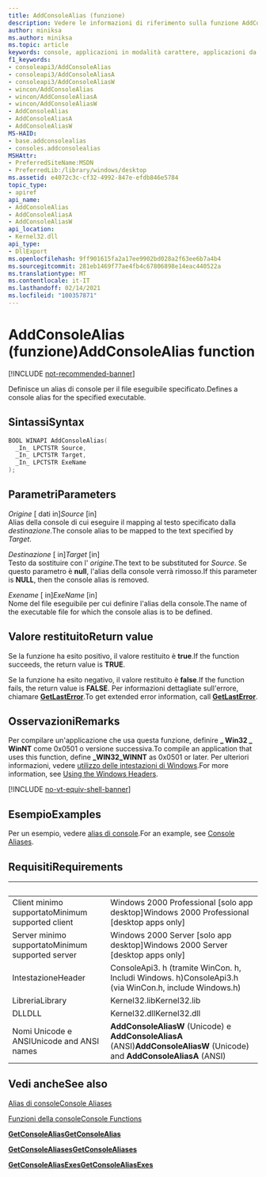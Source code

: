 ```yaml
---
title: AddConsoleAlias (funzione)
description: Vedere le informazioni di riferimento sulla funzione AddConsoleAlias, che definisce un alias di console per il file eseguibile specificato.
author: miniksa
ms.author: miniksa
ms.topic: article
keywords: console, applicazioni in modalità carattere, applicazioni da riga di comando, applicazioni di terminale, api della console
f1_keywords:
- consoleapi3/AddConsoleAlias
- consoleapi3/AddConsoleAliasA
- consoleapi3/AddConsoleAliasW
- wincon/AddConsoleAlias
- wincon/AddConsoleAliasA
- wincon/AddConsoleAliasW
- AddConsoleAlias
- AddConsoleAliasA
- AddConsoleAliasW
MS-HAID:
- base.addconsolealias
- consoles.addconsolealias
MSHAttr:
- PreferredSiteName:MSDN
- PreferredLib:/library/windows/desktop
ms.assetid: e4072c3c-cf32-4992-847e-efdb846e5784
topic_type:
- apiref
api_name:
- AddConsoleAlias
- AddConsoleAliasA
- AddConsoleAliasW
api_location:
- Kernel32.dll
api_type:
- DllExport
ms.openlocfilehash: 9ff901615fa2a17ee9902bd028a2f63ee6b7a4b4
ms.sourcegitcommit: 281eb1469f77ae4fb4c67806898e14eac440522a
ms.translationtype: MT
ms.contentlocale: it-IT
ms.lasthandoff: 02/14/2021
ms.locfileid: "100357871"
---
```

# <a name="addconsolealias-function"></a><span data-ttu-id="cd729-104">AddConsoleAlias (funzione)</span><span class="sxs-lookup"><span data-stu-id="cd729-104">AddConsoleAlias function</span></span>

[!INCLUDE [not-recommended-banner](./includes/not-recommended-banner.md)]

<span data-ttu-id="cd729-105">Definisce un alias di console per il file eseguibile specificato.</span><span class="sxs-lookup"><span data-stu-id="cd729-105">Defines a console alias for the specified executable.</span></span>

## <a name="syntax"></a><span data-ttu-id="cd729-106">Sintassi</span><span class="sxs-lookup"><span data-stu-id="cd729-106">Syntax</span></span>

```C
BOOL WINAPI AddConsoleAlias(
  _In_ LPCTSTR Source,
  _In_ LPCTSTR Target,
  _In_ LPCTSTR ExeName
);
```

## <a name="parameters"></a><span data-ttu-id="cd729-107">Parametri</span><span class="sxs-lookup"><span data-stu-id="cd729-107">Parameters</span></span>

<span data-ttu-id="cd729-108">*Origine* \[ dati in\]</span><span class="sxs-lookup"><span data-stu-id="cd729-108">*Source* \[in\]</span></span>  
<span data-ttu-id="cd729-109">Alias della console di cui eseguire il mapping al testo specificato dalla *destinazione*.</span><span class="sxs-lookup"><span data-stu-id="cd729-109">The console alias to be mapped to the text specified by *Target*.</span></span>

<span data-ttu-id="cd729-110">*Destinazione* \[ in\]</span><span class="sxs-lookup"><span data-stu-id="cd729-110">*Target* \[in\]</span></span>  
<span data-ttu-id="cd729-111">Testo da sostituire con l' *origine*.</span><span class="sxs-lookup"><span data-stu-id="cd729-111">The text to be substituted for *Source*.</span></span> <span data-ttu-id="cd729-112">Se questo parametro è **null**, l'alias della console verrà rimosso.</span><span class="sxs-lookup"><span data-stu-id="cd729-112">If this parameter is **NULL**, then the console alias is removed.</span></span>

<span data-ttu-id="cd729-113">*Exename* \[ in\]</span><span class="sxs-lookup"><span data-stu-id="cd729-113">*ExeName* \[in\]</span></span>  
<span data-ttu-id="cd729-114">Nome del file eseguibile per cui definire l'alias della console.</span><span class="sxs-lookup"><span data-stu-id="cd729-114">The name of the executable file for which the console alias is to be defined.</span></span>

## <a name="return-value"></a><span data-ttu-id="cd729-115">Valore restituito</span><span class="sxs-lookup"><span data-stu-id="cd729-115">Return value</span></span>

<span data-ttu-id="cd729-116">Se la funzione ha esito positivo, il valore restituito è **true**.</span><span class="sxs-lookup"><span data-stu-id="cd729-116">If the function succeeds, the return value is **TRUE**.</span></span>

<span data-ttu-id="cd729-117">Se la funzione ha esito negativo, il valore restituito è **false**.</span><span class="sxs-lookup"><span data-stu-id="cd729-117">If the function fails, the return value is **FALSE**.</span></span> <span data-ttu-id="cd729-118">Per informazioni dettagliate sull'errore, chiamare [**GetLastError**](/windows/win32/api/errhandlingapi/nf-errhandlingapi-getlasterror).</span><span class="sxs-lookup"><span data-stu-id="cd729-118">To get extended error information, call [**GetLastError**](/windows/win32/api/errhandlingapi/nf-errhandlingapi-getlasterror).</span></span>

## <a name="remarks"></a><span data-ttu-id="cd729-119">Osservazioni</span><span class="sxs-lookup"><span data-stu-id="cd729-119">Remarks</span></span>

<span data-ttu-id="cd729-120">Per compilare un'applicazione che usa questa funzione, definire **\_ Win32 \_ WinNT** come 0x0501 o versione successiva.</span><span class="sxs-lookup"><span data-stu-id="cd729-120">To compile an application that uses this function, define **\_WIN32\_WINNT** as 0x0501 or later.</span></span> <span data-ttu-id="cd729-121">Per ulteriori informazioni, vedere [utilizzo delle intestazioni di Windows](/windows/win32/winprog/using-the-windows-headers).</span><span class="sxs-lookup"><span data-stu-id="cd729-121">For more information, see [Using the Windows Headers](/windows/win32/winprog/using-the-windows-headers).</span></span>

[!INCLUDE [no-vt-equiv-shell-banner](./includes/no-vt-equiv-shell-banner.md)]

## <a name="examples"></a><span data-ttu-id="cd729-122">Esempio</span><span class="sxs-lookup"><span data-stu-id="cd729-122">Examples</span></span>

<span data-ttu-id="cd729-123">Per un esempio, vedere [alias di console](console-aliases.md).</span><span class="sxs-lookup"><span data-stu-id="cd729-123">For an example, see [Console Aliases](console-aliases.md).</span></span>

## <a name="requirements"></a><span data-ttu-id="cd729-124">Requisiti</span><span class="sxs-lookup"><span data-stu-id="cd729-124">Requirements</span></span>

| &nbsp; | &nbsp; |
|-|-|
| <span data-ttu-id="cd729-125">Client minimo supportato</span><span class="sxs-lookup"><span data-stu-id="cd729-125">Minimum supported client</span></span> | <span data-ttu-id="cd729-126">Windows 2000 Professional \[solo app desktop\]</span><span class="sxs-lookup"><span data-stu-id="cd729-126">Windows 2000 Professional \[desktop apps only\]</span></span> |
| <span data-ttu-id="cd729-127">Server minimo supportato</span><span class="sxs-lookup"><span data-stu-id="cd729-127">Minimum supported server</span></span> | <span data-ttu-id="cd729-128">Windows 2000 Server \[solo app desktop\]</span><span class="sxs-lookup"><span data-stu-id="cd729-128">Windows 2000 Server \[desktop apps only\]</span></span> |
| <span data-ttu-id="cd729-129">Intestazione</span><span class="sxs-lookup"><span data-stu-id="cd729-129">Header</span></span> | <span data-ttu-id="cd729-130">ConsoleApi3. h (tramite WinCon. h, Includi Windows. h)</span><span class="sxs-lookup"><span data-stu-id="cd729-130">ConsoleApi3.h (via WinCon.h, include Windows.h)</span></span> |
| <span data-ttu-id="cd729-131">Libreria</span><span class="sxs-lookup"><span data-stu-id="cd729-131">Library</span></span> | <span data-ttu-id="cd729-132">Kernel32.lib</span><span class="sxs-lookup"><span data-stu-id="cd729-132">Kernel32.lib</span></span> |
| <span data-ttu-id="cd729-133">DLL</span><span class="sxs-lookup"><span data-stu-id="cd729-133">DLL</span></span> | <span data-ttu-id="cd729-134">Kernel32.dll</span><span class="sxs-lookup"><span data-stu-id="cd729-134">Kernel32.dll</span></span> |
| <span data-ttu-id="cd729-135">Nomi Unicode e ANSI</span><span class="sxs-lookup"><span data-stu-id="cd729-135">Unicode and ANSI names</span></span> | <span data-ttu-id="cd729-136">**AddConsoleAliasW** (Unicode) e **AddConsoleAliasA** (ANSI)</span><span class="sxs-lookup"><span data-stu-id="cd729-136">**AddConsoleAliasW** (Unicode) and **AddConsoleAliasA** (ANSI)</span></span> |

## <a name="see-also"></a><span data-ttu-id="cd729-137">Vedi anche</span><span class="sxs-lookup"><span data-stu-id="cd729-137">See also</span></span>

[<span data-ttu-id="cd729-138">Alias di console</span><span class="sxs-lookup"><span data-stu-id="cd729-138">Console Aliases</span></span>](console-aliases.md)

[<span data-ttu-id="cd729-139">Funzioni della console</span><span class="sxs-lookup"><span data-stu-id="cd729-139">Console Functions</span></span>](console-functions.md)

[<span data-ttu-id="cd729-140">**GetConsoleAlias**</span><span class="sxs-lookup"><span data-stu-id="cd729-140">**GetConsoleAlias**</span></span>](getconsolealias.md)

[<span data-ttu-id="cd729-141">**GetConsoleAliases**</span><span class="sxs-lookup"><span data-stu-id="cd729-141">**GetConsoleAliases**</span></span>](getconsolealiases.md)

[<span data-ttu-id="cd729-142">**GetConsoleAliasExes**</span><span class="sxs-lookup"><span data-stu-id="cd729-142">**GetConsoleAliasExes**</span></span>](getconsolealiasexes.md)
